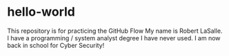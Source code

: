 # hello-world
This repository is for practicing the GitHub Flow
My name is Robert LaSalle.  I have a programming / system analyst degree I have never used.  I am now back in school for Cyber Security!
